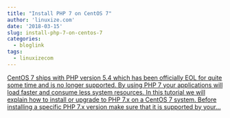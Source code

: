 ```yaml
---
title: "Install PHP 7 on CentOS 7"
author: 'linuxize.com'
date: '2018-03-15'
slug: install-php-7-on-centos-7
categories:
  - bloglink
tags:
  - linuxizecom
---
```


[CentOS 7 ships with PHP version 5.4 which has been officially EOL for quite some time and is no longer supported. By using PHP 7 your applications will load faster and consume less system resources. In this tutorial we will explain how to install or upgrade to PHP 7.x on a CentOS 7 system. Before installing a specific PHP 7.x version make sure that it is supported by your...<click to read more>](https://linuxize.com/post/install-php-7-on-centos-7/)

